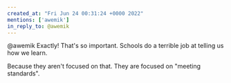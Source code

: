 ```yaml
---
created_at: "Fri Jun 24 00:31:24 +0000 2022"
mentions: ['awemik']
in_reply_to: @awemik
---
```


@awemik Exactly! That's so important. Schools do a terrible job at telling us how we learn.

Because they aren't focused on that. They are focused on "meeting standards".